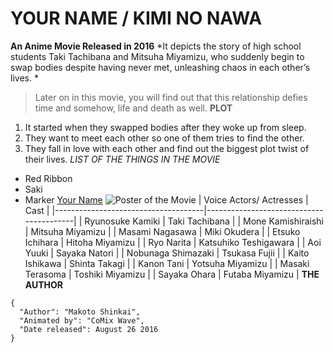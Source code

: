# YOUR NAME / KIMI NO NAWA
**An Anime Movie Released in 2016**
*It depicts the story of high school students Taki Tachibana and Mitsuha Miyamizu, who suddenly begin to swap bodies despite having never met, unleashing chaos in each other’s lives. *
> Later on in this movie, you will find out that this relationship defies time and somehow, life and death as well.
**PLOT**
1. It started when they swapped bodies after they woke up from sleep.
2. They want to meet each other so one of them tries to find the other.
3. They fall in love with each other and find out the biggest plot twist of their lives.
*LIST OF THE THINGS IN THE MOVIE*
- Red Ribbon
- Saki
- Marker
[Your Name]( https://kiminonawa.fandom.com/wiki/Kimi_no_Na_wa.)
 ![Poster of the Movie]( https://static.wikia.nocookie.net/kiminonawa/images/6/62/Kimi-no-Na-wa.-Visual.jpg/revision/latest?cb=20160927170951)
 | Voice Actors/ Actresses | Cast |
|-------------------------------------|-----------------------------------------|
| Ryunosuke Kamiki | Taki Tachibana |
| Mone Kamishiraishi | Mitsuha Miyamizu |
| Masami Nagasawa | Miki Okudera |
| Etsuko Ichihara | Hitoha Miyamizu |
| Ryo Narita | Katsuhiko Teshigawara |
| Aoi Yuuki | Sayaka Natori |
| Nobunaga Shimazaki | Tsukasa Fujii |
| Kaito Ishikawa | Shinta Takagi |
| Kanon Tani | Yotsuha Miyamizu |
| Masaki Terasoma | Toshiki Miyamizu |
| Sayaka Ohara | Futaba Miyamizu |
**THE AUTHOR**
```
{
  "Author": "Makoto Shinkai",
  "Animated by": "CoMix Wave",
  "Date released": August 26 2016
}
```
[^1]: The teenagers are connected with invisible red strings in their pinky. This symbolizes their destiny.
